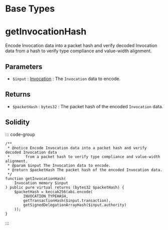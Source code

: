 # Base Types

# getInvocationHash

Encode Invocation data into a packet hash and verify decoded Invocation data from a hash to verify type compliance and value-width alignment.

## Parameters

-   `$input` : [Invocation](/decoders/base-types/Invocation) : The `Invocation` data to encode.

## Returns

-   `$packetHash` : `bytes32` : The packet hash of the encoded `Invocation` data.

## Solidity

::: code-group

```solidity [Types.sol:getInvocationHash]
/**
 * @notice Encode Invocation data into a packet hash and verify decoded Invocation data
 *		 from a packet hash to verify type compliance and value-width alignment.
 * @param $input The Invocation data to encode.
 * @return $packetHash The packet hash of the encoded Invocation data.
 */
function getInvocationHash(
	Invocation memory $input
) public pure virtual returns (bytes32 $packetHash) {
	$packetHash = keccak256(abi.encode(
		INVOCATION_TYPEHASH,
		getTransactionHash($input.transaction),
		getSignedDelegationArrayHash($input.authority)
	));
}
```

:::
